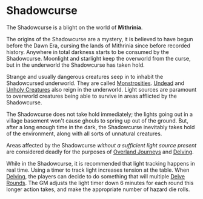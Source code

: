 # Shadowcurse

The Shadowcurse is a blight on the world of **Mithrinia**.

The origins of the Shadowcurse are a mystery, it is believed to have begun before the Dawn Era, cursing the lands of Mithrinia since before recorded history. Anywhere in total darkness starts to be consumed by the Shadowcurse. Moonlight and starlight keep the overworld from the curse, but in the underworld the Shadowcurse has taken hold.

Strange and usually dangerous creatures seep in to inhabit the Shadowcursed underworld. They are called [Monstrosities](../../Resources%20for%20GMs/Creatures/Creature%20Types/Monstrosity.md). [Undead](../../Resources%20for%20GMs/Creatures/Creature%20Types/Undead.md) and [Unholy Creatures](../../Resources%20for%20GMs/Creatures/Creature%20Types/Unholy%20Creature.md) also reign in the underworld. Light sources are paramount to overworld creatures being able to survive in areas afflicted by the Shadowcurse.

The Shadowcurse does not take hold immediately; the lights going out in a village basement won't cause ghouls to spring up out of the ground. But, after a long enough time in the dark, the Shadowcurse inevitably takes hold of the environment, along with all sorts of unnatural creatures.

Areas affected by the Shadowcurse *without a sufficient light source present* are considered deadly for the purposes of [Overland Journeys](../Exploration/Overland%20Journeys.md) and [Delving](../Exploration/Delving.md).

While in the Shadowcurse, it is recommended that light tracking happens in real time. Using a timer to track light increases tension at the table. When [Delving](../Exploration/Delving.md), the players can decide to do something that will multiple [Delve Rounds](../Core%20Procedures/Round.md#Delve%20Round). The GM adjusts the light timer down 6 minutes for each round this longer action takes, and make the appropriate number of hazard die rolls.
